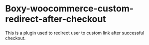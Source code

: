 # Boxy-woocommerce-custom-redirect-after-checkout
This is a plugin used to redirect user to custom link after successful checkout.

